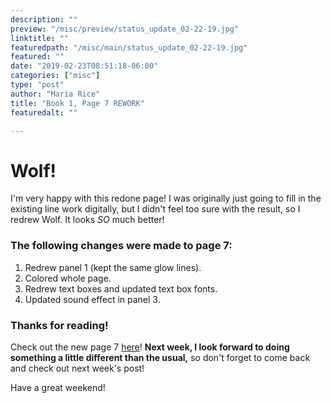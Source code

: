 ```yaml
---
description: ""
preview: "/misc/preview/status_update_02-22-19.jpg"
linktitle: ""
featuredpath: "/misc/main/status_update_02-22-19.jpg"
featured: ""
date: "2019-02-23T08:51:18-06:00"
categories: ["misc"]
type: "post"
author: "Maria Rice"
title: "Book 1, Page 7 REWORK"
featuredalt: ""

---
```


# Wolf!

I'm very happy with this redone page! I was originally just going to fill in the existing line work digitally, but I didn't feel too sure with the result, so I redrew Wolf. It looks _SO_ much better!

### The following changes were made to page 7:

1. Redrew panel 1 (kept the same glow lines).
2. Colored whole page.
3. Redrew text boxes and updated text box fonts.
4. Updated sound effect in panel 3.

### Thanks for reading!

Check out the new page 7 [here](https://mcrice123.github.io/morphic/blog/book-1-page-07/)! **Next week, I look forward to doing something a little different than the usual,** so don't forget to come back and check out next week's post! 

Have a great weekend! 

